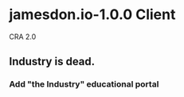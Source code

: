 # jamesdon.io-1.0.0 Client

CRA 2.0

## Industry is dead.

### Add "the Industry" educational portal
